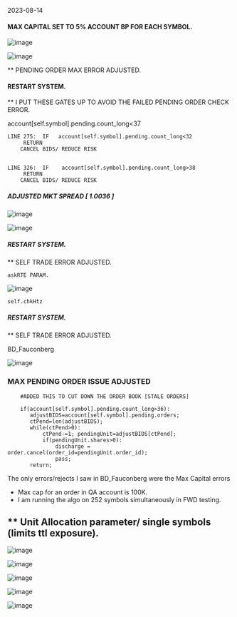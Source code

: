 
2023-08-14

#### MAX CAPITAL SET TO 5% ACCOUNT BP FOR EACH SYMBOL.



![image](https://github.com/bdincerTrader/Fauconberg1/assets/127531384/347de91c-fb86-4242-81b7-8ddb17f0ce99)


![image](https://github.com/bdincerTrader/Fauconberg1/assets/127531384/e918d9ce-69e6-498c-958d-1f7a97a7e5cc)


** PENDING ORDER MAX ERROR ADJUSTED.


#### RESTART SYSTEM.

** I PUT THESE GATES UP TO AVOID THE FAILED PENDING ORDER CHECK ERROR.

account[self.symbol].pending.count_long<37


	LINE 275:  IF	account[self.symbol].pending.count_long<32
	     RETURN
		CANCEL BIDS/ REDUCE RISK


	LINE 326:  IF    account[self.symbol].pending.count_long>38 
	     RETURN
		CANCEL BIDS/ REDUCE RISK

##### ADJUSTED MKT SPREAD [ 1.0036 ]

![image](https://github.com/bdincerTrader/Fauconberg1/assets/127531384/f10d58cd-9b0d-45ce-bc6c-566c8bb78100)

![image](https://github.com/bdincerTrader/Fauconberg1/assets/127531384/b95d9d8f-a39b-428f-80d9-27a87d116af8)

##### RESTART SYSTEM.
**  SELF TRADE ERROR ADJUSTED.

	askRTE PARAM.

![image](https://github.com/bdincerTrader/Fauconberg1/assets/127531384/3df5dbd2-0857-4a64-ba31-3fea7c4c3a83)

	self.chkHtz

##### RESTART SYSTEM.
**  SELF TRADE ERROR ADJUSTED.

BD_Fauconberg

![image](https://github.com/bdincerTrader/Fauconberg1/assets/127531384/4a8f63df-d4df-475b-bd37-64c457bd6649)


### MAX PENDING ORDER ISSUE ADJUSTED


        #ADDED THIS TO CUT DOWN THE ORDER BOOK [STALE ORDERS]

        if(account[self.symbol].pending.count_long>36):
           adjustBIDS=account[self.symbol].pending.orders; 
           ctPend=len(adjustBIDS);
           while(ctPend>0):
               ctPend-=1; pendingUnit=adjustBIDS[ctPend];
               if(pendingUnit.shares>0):
                   discharge = order.cancel(order_id=pendingUnit.order_id);
                   pass;
           return;

	

The only errors/rejects I saw in BD_Fauconberg were the Max Capital errors 
    
- Max cap for an order in QA account is 100K. 
- I am running the algo on 252 symbols simultaneously in FWD testing.

** Unit Allocation parameter/ single symbols (limits ttl exposure).
--

![image](https://github.com/bdincerTrader/Fauconberg1/assets/127531384/620a3d72-7d3e-4fce-b021-e830cfdaac84)

![image](https://github.com/bdincerTrader/Fauconberg1/assets/127531384/32a3038d-6f9b-4808-b6f5-f5b5678de32e)

![image](https://github.com/bdincerTrader/Fauconberg1/assets/127531384/246cf8c1-00cc-4d36-aea2-66b9d65faa2a)


![image](https://github.com/bdincerTrader/Fauconberg1/assets/127531384/b4526fb4-12bf-4322-8f42-70323863c030)


![image](https://github.com/bdincerTrader/Fauconberg1/assets/127531384/b5fe5629-7998-49de-b3eb-c9d252519a75)





